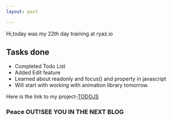 ```yaml
---
layout: post

---
```

Hi,today was my 22th day training at ryaz.io 
## Tasks done
* Completed Todo List
* Added Edit feature
* Learned about readonly and focus() and property in javascript
* Will start with working with animation library tomorrow.

Here is the link to my project-[TODOJS](https://todolist-jsx.vercel.app/)

### Peace OUT!SEE YOU IN THE NEXT BLOG